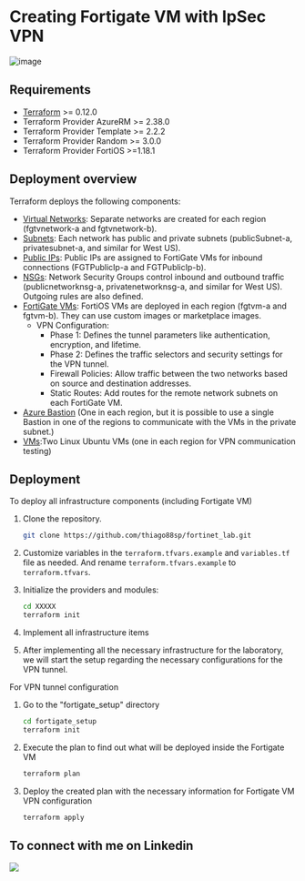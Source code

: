 # Creating Fortigate VM with IpSec VPN

![image](https://github.com/thiago88sp/fortinet_lab/assets/54182968/fa4a07c7-89f7-4801-aa0e-97f9afa9cc4c)

## Requirements

* [Terraform](https://learn.hashicorp.com/terraform/getting-started/install.html) >= 0.12.0
* Terraform Provider AzureRM >= 2.38.0
* Terraform Provider Template >= 2.2.2
* Terraform Provider Random >= 3.0.0
* Terraform Provider FortiOS >=1.18.1

## Deployment overview

Terraform deploys the following components:

* [Virtual Networks](): Separate networks are created for each region (fgtvnetwork-a and fgtvnetwork-b).
* [Subnets](): Each network has public and private subnets (publicSubnet-a, privatesubnet-a, and similar for West US).
* [Public IPs](): Public IPs are assigned to FortiGate VMs for inbound connections (FGTPublicIp-a and FGTPublicIp-b).
* [NSGs](): Network Security Groups control inbound and outbound traffic (publicnetworknsg-a, privatenetworknsg-a, and similar for West US). Outgoing rules are also defined.
* [FortiGate VMs](): FortiOS VMs are deployed in each region (fgtvm-a and fgtvm-b). They can use custom images or marketplace images.
    * VPN Configuration:
        - Phase 1: Defines the tunnel parameters like authentication, encryption, and lifetime.
        - Phase 2: Defines the traffic selectors and security settings for the VPN tunnel.
        - Firewall Policies: Allow traffic between the two networks based on source and destination addresses.
        - Static Routes: Add routes for the remote network subnets on each FortiGate VM.
* [Azure Bastion]() (One in each region, but it is possible to use a single Bastion in one of the regions to communicate with the VMs in the private subnet.)
* [VMs]():Two Linux Ubuntu VMs (one in each region for VPN communication testing)

## Deployment

To deploy all infrastructure components (including Fortigate VM)

1. Clone the repository.

   ```sh
   git clone https://github.com/thiago88sp/fortinet_lab.git
    ```
    
2. Customize variables in the `terraform.tfvars.example` and `variables.tf` file as needed.  And rename `terraform.tfvars.example` to `terraform.tfvars`.
3. Initialize the providers and modules:

   ```sh
   cd XXXXX
   terraform init
    ```

4. Implement all infrastructure items

5. After implementing all the necessary infrastructure for the laboratory, we will start the setup regarding the necessary configurations for the VPN tunnel.

For VPN tunnel configuration

1. Go to the "fortigate_setup" directory

   ```sh
   cd fortigate_setup
   terraform init
    ```

2. Execute the plan to find out what will be deployed inside the Fortigate VM

   ```sh
   terraform plan
    ```

3. Deploy the created plan with the necessary information for Fortigate VM VPN configuration

   ```sh
   terraform apply
    ```



## To connect with me on Linkedin
[<img src="https://img.shields.io/badge/linkedin-%230077B5.svg?&style=for-the-badge&logo=linkedin&logoColor=white" />](https://www.linkedin.com/in/thiagosouzapontes/)
